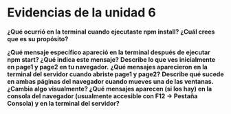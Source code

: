 
# Evidencias de la unidad 6

**¿Qué ocurrió en la terminal cuando ejecutaste npm install? ¿Cuál crees que es su propósito?**


**¿Qué mensaje específico apareció en la terminal después de ejecutar npm start? ¿Qué indica este mensaje?**
**Describe lo que ves inicialmente en page1 y page2 en tu navegador.**
**¿Qué mensajes aparecieron en la terminal del servidor cuando abriste page1 y page2?**
**Describe qué sucede en ambas páginas del navegador cuando mueves una de las ventanas. ¿Cambia algo visualmente? ¿Qué mensajes aparecen (si los hay) en la consola del navegador (usualmente accesible con F12 -> Pestaña Consola) y en la terminal del servidor?**
